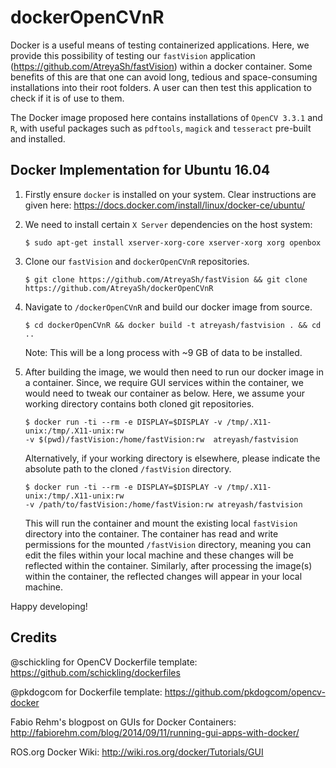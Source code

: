 # dockerOpenCVnR

Docker is a useful means of testing containerized applications. Here, we provide this possibility of testing our `fastVision` application (https://github.com/AtreyaSh/fastVision) within a docker container. Some benefits of this are that one can avoid long, tedious and space-consuming installations into their root folders. A user can then test this application to check if it is of use to them.

The Docker image proposed here contains installations of `OpenCV 3.3.1` and `R`, with useful packages such as `pdftools`, `magick` and `tesseract` pre-built and installed.

## Docker Implementation for Ubuntu 16.04

1. Firstly ensure `docker` is installed on your system. Clear instructions are given here: https://docs.docker.com/install/linux/docker-ce/ubuntu/

2. We need to install certain `X Server` dependencies on the host system:

   `$ sudo apt-get install xserver-xorg-core xserver-xorg xorg openbox`
   
3. Clone our `fastVision` and `dockerOpenCVnR` repositories.

   `$ git clone https://github.com/AtreyaSh/fastVision && git clone https://github.com/AtreyaSh/dockerOpenCVnR`

3. Navigate to `/dockerOpenCVnR` and build our docker image from source.

   `$ cd dockerOpenCVnR && docker build -t atreyash/fastvision . && cd ..`

   Note: This will be a long process with ~9 GB of data to be installed.

4. After building the image, we would then need to run our docker image in a container. Since, we require GUI services within the container, we would need to tweak our container as below. Here, we assume your working directory contains both cloned git repositories.

   ```
   $ docker run -ti --rm -e DISPLAY=$DISPLAY -v /tmp/.X11-unix:/tmp/.X11-unix:rw 
   -v $(pwd)/fastVision:/home/fastVision:rw  atreyash/fastvision
   ```
   
   Alternatively, if your working directory is elsewhere, please indicate the absolute path to the cloned `/fastVision` directory.
   
   ```
   $ docker run -ti --rm -e DISPLAY=$DISPLAY -v /tmp/.X11-unix:/tmp/.X11-unix:rw 
   -v /path/to/fastVision:/home/fastVision:rw atreyash/fastvision
   ```

   This will run the container and mount the existing local `fastVision` directory into the container. The container has read and write permissions for the mounted `/fastVision` directory, meaning you can edit the files within your local machine and these changes will be reflected within the container. Similarly, after processing the image(s) within the container, the reflected changes will appear in your local machine.
   
Happy developing!

## Credits

@schickling for OpenCV Dockerfile template: https://github.com/schickling/dockerfiles

@pkdogcom for Dockerfile template: https://github.com/pkdogcom/opencv-docker

Fabio Rehm's blogpost on GUIs for Docker Containers: http://fabiorehm.com/blog/2014/09/11/running-gui-apps-with-docker/

ROS.org Docker Wiki: http://wiki.ros.org/docker/Tutorials/GUI
